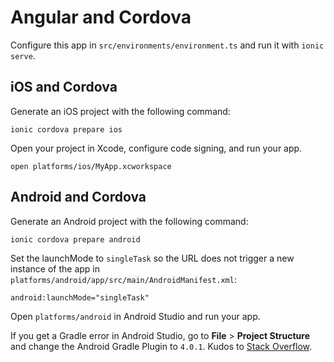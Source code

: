 # Angular and Cordova

Configure this app in `src/environments/environment.ts` and run it with `ionic serve`.

## iOS and Cordova

Generate an iOS project with the following command:

```
ionic cordova prepare ios
```

Open your project in Xcode, configure code signing, and run your app.

```
open platforms/ios/MyApp.xcworkspace
```

## Android and Cordova

Generate an Android project with the following command:

```
ionic cordova prepare android
```

Set the launchMode to `singleTask` so the URL does not trigger a new instance of the app in `platforms/android/app/src/main/AndroidManifest.xml`:

```
android:launchMode="singleTask"
```

Open `platforms/android` in Android Studio and run your app.

If you get a Gradle error in Android Studio, go to **File** > **Project Structure** and change the Android Gradle Plugin to `4.0.1`. Kudos to [Stack Overflow](https://stackoverflow.com/a/63206864).
